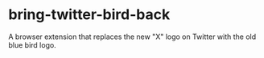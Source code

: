 # bring-twitter-bird-back
A browser extension that replaces the new "X" logo on Twitter with the old blue bird logo.
